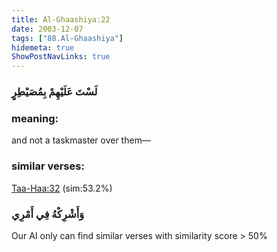 ```yaml
---
title: Al-Ghaashiya:22
date: 2003-12-07
tags: ["88.Al-Ghaashiya"]
hidemeta: true 
ShowPostNavLinks: true 
---
```

### لَسْتَ عَلَيْهِمْ بِمُصَيْطِرٍ
### meaning: 
and not a taskmaster over them—
### similar verses: 

[Taa-Haa:32](/20/32) (sim:53.2%)

### وَأَشْرِكْهُ فِي أَمْرِي

Our AI only can find similar verses with similarity score > 50% 



